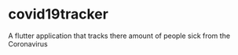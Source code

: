 # covid19tracker

A flutter application that tracks there amount of people sick from the Coronavirus

